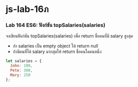 # js-lab-16ภ
### Lab 164 ES6: ฟังก์ชัน topSalaries(salaries)
จงเขียนฟังก์ชัน topSalaries(salaries) เพื่อ return ชื่อคนที่มี salary สูงสุด
- ถ้า salaries เป็น empty object ให้ return null
- ถ้ามีคนที่ได้ salary มากสุดให้ return ชื่อคนใดคนหนึ่ง

```JavaScript
let salaries = {
  John: 100,
  Pete: 300,
  Mary: 250
};
```
